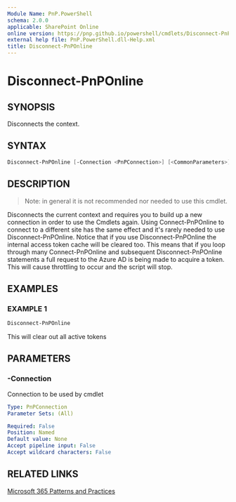 ```yaml
---
Module Name: PnP.PowerShell
schema: 2.0.0
applicable: SharePoint Online
online version: https://pnp.github.io/powershell/cmdlets/Disconnect-PnPOnline.html
external help file: PnP.PowerShell.dll-Help.xml
title: Disconnect-PnPOnline
---
```

  
# Disconnect-PnPOnline

## SYNOPSIS
Disconnects the context.

## SYNTAX

```powershell
Disconnect-PnPOnline [-Connection <PnPConnection>] [<CommonParameters>]
```

## DESCRIPTION

>Note: in general it is not recommended nor needed to use this cmdlet.

Disconnects the current context and requires you to build up a new connection in order to use the Cmdlets again. Using Connect-PnPOnline to connect to a different site has the same effect and it's rarely needed to use Disconnect-PnPOnline. Notice that if you use Disconnect-PnPOnline the internal access token cache will be cleared too. This means that if you loop through many Connect-PnPOnline and subsequent Disconnect-PnPOnline statements a full request to the Azure AD is being made to acquire a token. This will cause throttling to occur and the script will stop. 

## EXAMPLES

### EXAMPLE 1
```powershell
Disconnect-PnPOnline
```

This will clear out all active tokens

## PARAMETERS

### -Connection
Connection to be used by cmdlet

```yaml
Type: PnPConnection
Parameter Sets: (All)

Required: False
Position: Named
Default value: None
Accept pipeline input: False
Accept wildcard characters: False
```

## RELATED LINKS

[Microsoft 365 Patterns and Practices](https://aka.ms/m365pnp)


